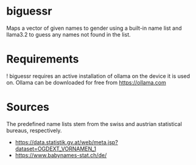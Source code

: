 # biguessr
Maps a vector of given names to gender using a built-in name list and llama3.2 to guess any names not found in the list.

# Requirements
! biguessr requires an active installation of ollama on the device it is used on. Ollama can be downloaded for free from https://ollama.com

# Sources
The predefined name lists stem from the swiss and austrian statistical bureaus, respectively.
* https://data.statistik.gv.at/web/meta.jsp?dataset=OGDEXT_VORNAMEN_1
* https://www.babynames-stat.ch/de/
